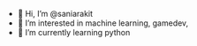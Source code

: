 - 👋 Hi, I’m @saniarakit
- 👀 I’m interested in machine learning, gamedev, 
- 🌱 I’m currently learning python

<!---
saniarakit/saniarakit is a ✨ special ✨ repository because its `README.md` (this file) appears on your GitHub profile.
You can click the Preview link to take a look at your changes.
--->

